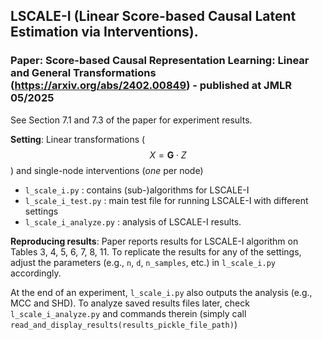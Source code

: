 ## LSCALE-I (Linear Score-based Causal Latent Estimation via Interventions). 

### **Paper**: Score-based Causal Representation Learning: Linear and General Transformations (https://arxiv.org/abs/2402.00849) - published at JMLR 05/2025
See Section 7.1 and 7.3 of the paper for experiment results.


**Setting**: Linear transformations ($$X = \mathbf{G} \cdot Z$$) and single-node interventions (*one* per node)
 
- `l_scale_i.py` : contains (sub-)algorithms for LSCALE-I
- `l_scale_i_test.py` : main test file for running LSCALE-I with different settings
- `l_scale_i_analyze.py` : analysis of LSCALE-I results.

**Reproducing results**: Paper reports results for LSCALE-I algorithm on Tables 3, 4, 5, 6, 7, 8, 11. To replicate the results for any of the settings, adjust the parameters (e.g., `n`, `d`, `n_samples`, etc.) in `l_scale_i.py` accordingly.

At the end of an experiment, `l_scale_i.py` also outputs the analysis (e.g., MCC and SHD). To analyze saved results files later, check `l_scale_i_analyze.py` and commands therein (simply call `read_and_display_results(results_pickle_file_path)`)

